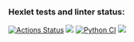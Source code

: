 ### Hexlet tests and linter status:
[![Actions Status](https://github.com/NRomanLee/python-project-50/actions/workflows/hexlet-check.yml/badge.svg)](https://github.com/NRomanLee/python-project-50/actions)
<a href="https://codeclimate.com/github/NRomanLee/python-project-50/maintainability"><img src="https://api.codeclimate.com/v1/badges/6495aab454c861a65a94/maintainability" /></a>
[![Python CI](https://github.com/NRomanLee/python-project-50/actions/workflows/pyci.yml/badge.svg)](https://github.com/NRomanLee/python-project-50/actions/workflows/pyci.yml)
<a href="https://codeclimate.com/github/NRomanLee/python-project-50/test_coverage"><img src="https://api.codeclimate.com/v1/badges/6495aab454c861a65a94/test_coverage" /></a>

